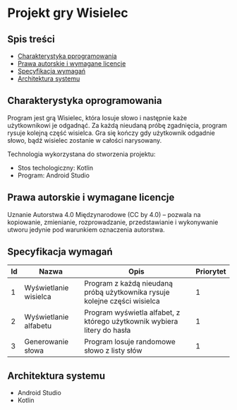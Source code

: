 # Projekt gry Wisielec

## Spis treści
* [Charakterystyka pprogramowania ](#charakterystyka-oprogramowania)
* [Prawa autorskie i wymagane licencje  ](#prawa-autorskie-i-wymagane-licencje)
* [Specyfikacja wymagań ](#specyfikacja-wymagań)
* [Architektura systemu   ](#architektura-systemu )

## Charakterystyka oprogramowania
Program jest grą Wisielec, która losuje słowo i następnie każe użytkownikowi je odgadnąć. Za każdą nieudaną próbę zgadnięcia, program rysuje kolejną część wisielca. Gra się kończy gdy użytkownik odgadnie słowo, bądź wisielec zostanie w całości narysowany.

Technologia wykorzystana do stworzenia projektu: 
* Stos techologiczny: Kotlin 
* Program: Android Studio

## Prawa autorskie i wymagane licencje
Uznanie Autorstwa 4.0 Międzynarodowe (CC by 4.0) – pozwala na kopiowanie, zmienianie, rozprowadzanie, przedstawianie i wykonywanie utworu jedynie pod warunkiem oznaczenia autorstwa.

## Specyfikacja wymagań
| Id | Nazwa | Opis | Priorytet |
| ------------- | ------------- | ------------- | ------------- |
| 1 | Wyświetlanie wisielca  | Program z każdą nieudaną próbą użytkownika rysuje kolejne części wisielca  | 1  |
| 2  | Wyświetlanie alfabetu  | Program wyświetla alfabet, z którego użytkownik wybiera litery do hasła | 1  |
| 3  | Generowanie słowa  | Program losuje randomowe słowo z listy słów      | 1  |

## Architektura systemu
* Android Studio 
* Kotlin
